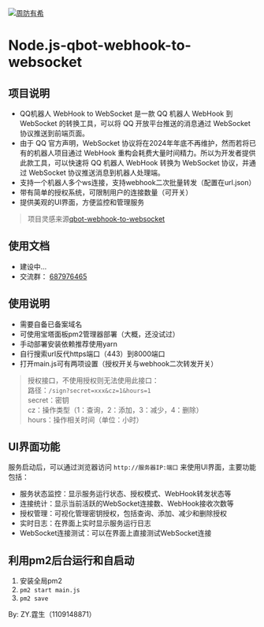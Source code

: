 [![周防有希](https://gd-hbimg.huaban.com/d9b3be4406c50c33381c466505471f6c347cf6b31e1ad2-VnKl9l)](./)

# Node.js-qbot-webhook-to-websocket

## 项目说明

- QQ机器人 WebHook to WebSocket 是一款 QQ 机器人 WebHook 到 WebSocket 的转换工具，可以将 QQ 开放平台推送的消息通过 WebSocket 协议推送到前端页面。
- 由于 QQ 官方声明，WebSocket 协议将在2024年年底不再维护，然而若将已有的机器人项目通过 WebHook 重构会耗费大量时间精力。所以为开发者提供此款工具，可以快速将 QQ 机器人 WebHook 转换为 WebSocket 协议，并通过 WebSocket 协议推送消息到机器人处理端。
- 支持一个机器人多个ws连接，支持webhook二次批量转发（配置在url.json）
- 带有简单的授权系统，可限制用户的连接数量（可开关）
- 提供美观的UI界面，方便监控和管理服务

> 项目灵感来源[qbot-webhook-to-websocket](https://github.com/DevOpen-Club/qbot-webhook-to-websocket)

## 使用文档

- 建设中...  
- 交流群： [687976465](https://qm.qq.com/q/PCWuy2zV6u)

## 使用说明

- 需要自备已备案域名
- 可使用宝塔面板pm2管理器部署（大概，还没试过）
- 手动部署安装依赖推荐使用yarn
- 自行搜索url反代https端口（443）到8000端口
- 打开main.js可有两项设置（授权开关与webhook二次转发开关）

> 授权接口，不使用授权则无法使用此接口：  
> 路径：`/sign?secret=xxx&cz=1&hours=1`  
> secret：密钥  
> cz：操作类型（1：查询，2：添加，3：减少，4：删除）  
> hours：操作相关时间（单位：小时）  

## UI界面功能

服务启动后，可以通过浏览器访问 `http://服务器IP:端口` 来使用UI界面，主要功能包括：

- 服务状态监控：显示服务运行状态、授权模式、WebHook转发状态等
- 连接统计：显示当前活跃的WebSocket连接数、WebHook接收次数等
- 授权管理：可视化管理密钥授权，包括查询、添加、减少和删除授权
- 实时日志：在界面上实时显示服务运行日志
- WebSocket连接测试：可以在界面上直接测试WebSocket连接

## 利用pm2后台运行和自启动
1. 安装全局pm2
2. `pm2 start main.js`
3. `pm2 save`

By: ZY.霆生（1109148871）